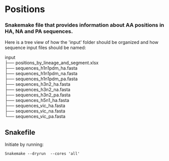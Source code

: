 # Positions

### Snakemake file that provides information about AA positions in HA, NA and PA sequences.

Here is a tree view of how the 'input' folder should be organized and how sequence input files should be named:

input  
├── positions_by_lineage_and_segment.xlsx  
├── sequences_h1n1pdm_ha.fasta  
├── sequences_h1n1pdm_na.fasta  
├── sequences_h1n1pdm_pa.fasta  
├── sequences_h3n2_ha.fasta  
├── sequences_h3n2_na.fasta  
├── sequences_h3n2_pa.fasta  
├── sequences_h5n1_ha.fasta  
├── sequences_vic_ha.fasta  
├── sequences_vic_na.fasta  
└── sequences_vic_pa.fasta  


## Snakefile
Initiate by running:

```
Snakemake --dryrun  --cores 'all'
```

